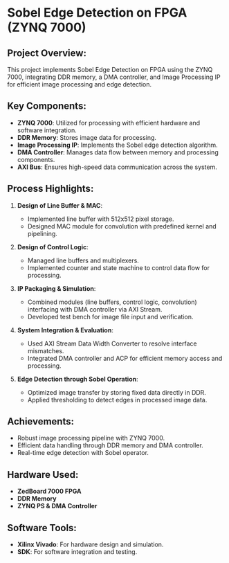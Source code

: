 # Sobel Edge Detection on FPGA (ZYNQ 7000)

## Project Overview:
This project implements Sobel Edge Detection on FPGA using the ZYNQ 7000, integrating DDR memory, a DMA controller, and Image Processing IP for efficient image processing and edge detection.

## Key Components:
- **ZYNQ 7000**: Utilized for processing with efficient hardware and software integration.
- **DDR Memory**: Stores image data for processing.
- **Image Processing IP**: Implements the Sobel edge detection algorithm.
- **DMA Controller**: Manages data flow between memory and processing components.
- **AXI Bus**: Ensures high-speed data communication across the system.

## Process Highlights:
1. **Design of Line Buffer & MAC**:
   - Implemented line buffer with 512x512 pixel storage.
   - Designed MAC module for convolution with predefined kernel and pipelining.

2. **Design of Control Logic**:
   - Managed line buffers and multiplexers.
   - Implemented counter and state machine to control data flow for processing.

3. **IP Packaging & Simulation**:
   - Combined modules (line buffers, control logic, convolution) interfacing with DMA controller via AXI Stream.
   - Developed test bench for image file input and verification.

4. **System Integration & Evaluation**:
   - Used AXI Stream Data Width Converter to resolve interface mismatches.
   - Integrated DMA controller and ACP for efficient memory access and processing.

5. **Edge Detection through Sobel Operation**:
   - Optimized image transfer by storing fixed data directly in DDR.
   - Applied thresholding to detect edges in processed image data.

## Achievements:
- Robust image processing pipeline with ZYNQ 7000.
- Efficient data handling through DDR memory and DMA controller.
- Real-time edge detection with Sobel operator.

## Hardware Used:
- **ZedBoard 7000 FPGA**
- **DDR Memory**
- **ZYNQ PS & DMA Controller**

## Software Tools:
- **Xilinx Vivado**: For hardware design and simulation.
- **SDK**: For software integration and testing.
